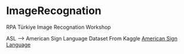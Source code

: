 # ImageRecognation 

RPA Türkiye Image Recognation Workshop

ASL --> American Sign Language Dataset From Kaggle
<a href="https://www.kaggle.com/grassknoted/asl-alphabet">American Sign Language<a>
